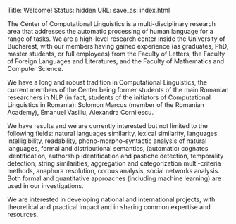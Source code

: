 Title: Welcome!
Status: hidden
URL: 
save_as: index.html

The Center of Computational Linguistics is a multi-disciplinary research area
that addresses the automatic processing of human language for a range of tasks.
We are a high-level research center inside the University of Bucharest, with
our members having gained experience (as graduates, PhD, master students, or
full employees) from the Faculty of Letters, the Faculty of Foreign Languages
and Literatures, and the Faculty of Mathematics and Computer Science.

We have a long and robust tradition in Computational Linguistics, the current
members of the Center being former students of the main Romanian researchers in
NLP (in fact, students of the initiators of Computational Linguistics in
Romania): Solomon Marcus (member of the Romanian Academy), Emanuel Vasiliu,
Alexandra Cornilescu.

We have results and we are currently interested  but not limited  to the
following fields: natural languages similarity, lexical similarity, languages
intelligibility, readability,  phono-morpho-syntactic analysis of natural
languages, formal and distributional semantics, (automatic) cognates
identification, authorship identification and pastiche detection, temporality
detection, string similarities, aggregation and categorization multi-criteria
methods, anaphora resolution, corpus analysis, social networks analysis. Both
formal and quantitative approaches (including machine learning) are used
in our investigations.
  
We are interested in developing national and international projects, with
theoretical and practical impact and in sharing common expertise and resources.

